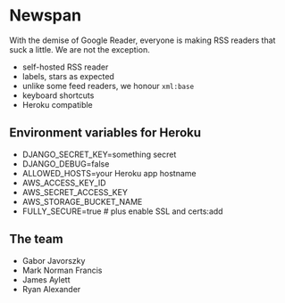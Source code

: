 # Newspan

With the demise of Google Reader, everyone is making RSS readers that suck a little. We are not the exception.

 * self-hosted RSS reader
 * labels, stars as expected
 * unlike some feed readers, we honour `xml:base`
 * keyboard shortcuts
 * Heroku compatible

## Environment variables for Heroku

 * DJANGO_SECRET_KEY=something secret
 * DJANGO_DEBUG=false
 * ALLOWED_HOSTS=your Heroku app hostname
 * AWS_ACCESS_KEY_ID
 * AWS_SECRET_ACCESS_KEY
 * AWS_STORAGE_BUCKET_NAME
 * FULLY_SECURE=true # plus enable SSL and certs:add

## The team

 * Gabor Javorszky
 * Mark Norman Francis
 * James Aylett
 * Ryan Alexander
